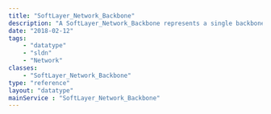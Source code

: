 ```yaml
---
title: "SoftLayer_Network_Backbone"
description: "A SoftLayer_Network_Backbone represents a single backbone connection from SoftLayer to the public Internet, from the Internet to the SoftLayer private network, or a link that connects the private networks between SoftLayer's datacenters. The SoftLayer_Network_Backbone service is unique in that it is not referenced by any of the other SoftLayer API services. "
date: "2018-02-12"
tags:
    - "datatype"
    - "sldn"
    - "Network"
classes:
    - "SoftLayer_Network_Backbone"
type: "reference"
layout: "datatype"
mainService : "SoftLayer_Network_Backbone"
---
```

